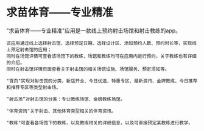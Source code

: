 # 求苗体育——专业精准

"求苗体育——专业精准"应用是一款线上预约射击场馆和射击教练的app。
    
    该应用通过线上选择射击馆，选择预定日期、选择设计区、添加预约人数、预约时长等，实现线上预定射击馆的应用；
    同时在场馆详情可查看该场馆下的教练，场馆和教练均可在应用内进行预约，关于教练也有详细的介绍。
    同时在射击馆详情页面查看关于射击馆的相关场馆设施、场馆服务、预定须知等。
    
    "首页"实现对射击馆的分类，新店开业、今日优选、特惠专区、最新资讯、金牌教练、今日推荐和推荐专区等类型射击场。
    
    “射击场”对射击馆的分类：专业教练场馆、金牌教练场馆。
    
    "体育资讯"关于射击、其他体育类型相关的体育资讯。
    
    "教练"可查看各场馆下的教练，以及教练相关的详细信息，以及可直接预定某教练进行教学。
